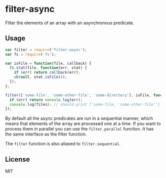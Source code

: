 # filter-async

Filter the elements of an array with an asynchronous predicate.

## Usage

```js
var filter = require('filter-async');
var fs = require('fs');

var isFile = function(file, callback) {
  fs.stat(file, function(err, stat) {
    if (err) return callback(err);
    cb(null, stat.isFile());
  });
};

filter(['some-file', 'some-other-file', 'some-directory'], isFile, function(err, files) {
  if (err) return console.log(err);
  console.log(files); // should print ['some-file, 'some-other-file'']
});
```

By default all the async predicates are run in a sequential manner, which means that elements
of the array are processed one at a time. If you  want to process them in parallel you can use
the `filter.parallel` function. It has the same interface as the filter function.

The `filter` function is also aliased to `filter.sequential`.

## License

MIT
